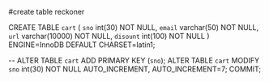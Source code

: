 #create table reckoner

CREATE TABLE `cart` (
  `sno` int(30) NOT NULL,
  `email` varchar(50) NOT NULL,
  `url` varchar(10000) NOT NULL,
  `disount` int(100) NOT NULL
) ENGINE=InnoDB DEFAULT CHARSET=latin1;

--
ALTER TABLE `cart`
  ADD PRIMARY KEY (`sno`);
ALTER TABLE `cart`
  MODIFY `sno` int(30) NOT NULL AUTO_INCREMENT, AUTO_INCREMENT=7;
COMMIT;
